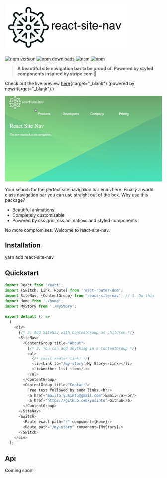<img src="logo.jpg" height="150" />

[![npm version](https://img.shields.io/npm/v/react-site-nav.svg?style=flat-square)](https://www.npmjs.com/package/react-site-nav) [![npm downloads](https://img.shields.io/npm/dm/react-site-nav.svg?style=flat-square)](https://www.npmjs.com/package/react-site-nav) [![npm](https://img.shields.io/npm/dt/react-site-nav.svg?style=flat-square)](https://www.npmjs.com/package/react-site-nav) [![npm](https://img.shields.io/npm/l/react-site-nav.svg?style=flat-square)](https://www.npmjs.com/package/react-site-nav)

> **A beautiful site navigation bar to be proud of. Powered by styled components inspired by stripe.com** :tada:

Check out the live preview [here](https://now-evztwufdfm.now.sh){:target="_blank"} 
(powered by [now](https://zeit.co/now){:target="_blank"}.)

![react-site-nav-clip](/animated.gif)

Your search for the perfect site navigation bar ends here. Finally a world class navigation bar 
you can use straight out of the box. Why use this package?
* Beautiful animations
* Completely customisable
* Powered by css grid, css animations and styled components

No more compromises. Welcome to react-site-nav.

## Installation

yarn add react-site-nav

## Quickstart

```js
import React from 'react';
import {Switch, Link, Route} from 'react-router-dom';
import SiteNav, {ContentGroup} from 'react-site-nav'; // 1. Do this
import Home from './home';
import MyStory from './myStory';

export default () =>
  (
    <div>
      {/* 2. Add SiteNav with ContentGroup as children */}
      <SiteNav>
        <ContentGroup title="About">
          {/* 3. You can add anything in a ContentGroup */}
          <ul>
            {/* react router link! */}
            <li><Link to="/my-story">My Story</Link></li>
            <li>Another list item</li>
          </ul>
        </ContentGroup>
        <ContentGroup title="Contact">
          Free text followed by some links.<br/>
          <a href="mailto:yusinto@gmail.com">Email</a><br/>
          <a href="https://github.com/yusinto">Github</a>
        </ContentGroup>
      </SiteNav>
      <Switch>
        <Route exact path="/" component={Home}/>
        <Route path="/my-story" component={MyStory}/>
      </Switch>
    </div>
  );

```

## Api
Coming soon!
